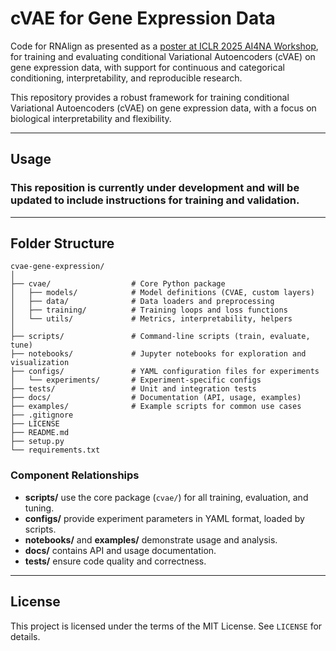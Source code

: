 # cVAE for Gene Expression Data

Code for RNAlign as presented as a [poster at ICLR 2025 AI4NA Workshop](https://drive.google.com/file/d/1cKzs5S_rHPV4bgFTH4m17e-c47Os1XCM/view?usp=sharing), for training and evaluating conditional Variational Autoencoders (cVAE) on gene expression data, with support for continuous and categorical conditioning, interpretability, and reproducible research.

This repository provides a robust framework for training conditional Variational Autoencoders (cVAE) on gene expression data, with a focus on biological interpretability and flexibility. 

---

## Usage

### This reposition is currently under development and will be updated to include instructions for training and validation.


---

## Folder Structure

```
cvae-gene-expression/
│
├── cvae/                  # Core Python package
│   ├── models/            # Model definitions (CVAE, custom layers)
│   ├── data/              # Data loaders and preprocessing
│   ├── training/          # Training loops and loss functions
│   └── utils/             # Metrics, interpretability, helpers
│
├── scripts/               # Command-line scripts (train, evaluate, tune)
├── notebooks/             # Jupyter notebooks for exploration and visualization
├── configs/               # YAML configuration files for experiments
│   └── experiments/       # Experiment-specific configs
├── tests/                 # Unit and integration tests
├── docs/                  # Documentation (API, usage, examples)
├── examples/              # Example scripts for common use cases
├── .gitignore
├── LICENSE
├── README.md
├── setup.py
└── requirements.txt
```

### Component Relationships

- **scripts/** use the core package (`cvae/`) for all training, evaluation, and tuning.
- **configs/** provide experiment parameters in YAML format, loaded by scripts.
- **notebooks/** and **examples/** demonstrate usage and analysis.
- **docs/** contains API and usage documentation.
- **tests/** ensure code quality and correctness.

---


## License

This project is licensed under the terms of the MIT License. See `LICENSE` for details.
